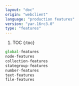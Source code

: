 ```yaml
---
layout: "doc"
origin: "webclient"
language: "production features"
version: "yar.16rc3.0"
type: "features"
---
```


1. TOC
{:toc}

```js
global-features
node-features
collection-features
stategroup-features
number-features
text-features
file-features
```

